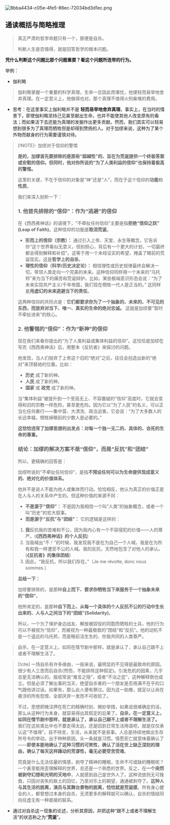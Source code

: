 ![8bba4434-c05e-4fe5-86ec-72034bd3d1ec.png](https://my-markdown-pict.oss-cn-nanjing.aliyuncs.com/img/8bba4434-c05e-4fe5-86ec-72034bd3d1ec.png)

## 通读概括与简略推理
> 真正严肃的哲学命题只有一个，那便是自杀。
> 
> 判断人生是否值得，就是回答哲学的根本问题。

**凭什么判断这个问题比那个问题重要？看这个问题所连带的行为。**

举例：
- 伽利略
> 伽利略掌握一个重要的科学真理，生命一旦因此而堪忧，他便轻而易举地舍弃真理。在一定意义上，他做得也对。那个真理不值得火刑柴堆的费用。
- 思考：在这里事实上伽利略并不是 **轻而易举地舍弃真理**，事实上，在当时的情景下，即使伽利略坚持己见甚至献出生命，也并不能使其他人改变原有的看法；而如果活下去还能为真理的发掘作出更多贡献。然而，我们其实可以轻易想到很多为了真理而牺牲但是却得到赞扬的人。对于加缪来说，这种为了某个外物而献身的行为需要谨慎对待。
> [!NOTE]- 加缪对于信仰的警惕
> 
> **是的，加缪首先要排除的是那些“超越性”的、旨在为荒诞提供一个终极答案或安慰的信仰。但同时，他对你所说的“为了人类利益的信仰”也保持着极高的警惕。**
>
> 这里的关键，不在于信仰的对象是“神”还是“人”，而在于这个信仰的**功能**和**性质**。
>
> 我们来深入剖析一下：
>
> ### 1. 他首先排除的“信仰”：作为“逃避”的信仰
>
> 在《西西弗神话》的语境下，“不牵扯任何信仰”主要是指**拒绝“信仰之跃” (Leap of Faith)**。这种信仰的功能是**取消荒诞**。
>
> *   **形而上的信仰（宗教）：** 通过引入上帝、天堂、永生等概念，它告诉你“这个世界看似无意义，但别担心，背后有一个更大的计划，一切最终都会得到解释和补偿”。这等于用一个未经证实的希望，掩盖了眼前的荒诞现实。这是**哲学上的自杀**。
> *   **理性的信仰（科学/历史决定论）：** 相信理性或历史规律最终会解决一切，带领人类走向一个完美的未来。这种信仰同样用一个未来的“乌托邦”来为当下的痛苦和荒诞辩护。比如，某些极端意识形态会说：“为了未来实现共产主义/千年帝国，我们现在牺牲一代人是正当的。” 这同样是**用虚幻的未来逃避当下的责任**。
>
> 这两种信仰的共同点是：**它们都要求你为了一个抽象的、未来的、不可见的东西，而放弃对当下、唯一、真实的生命的绝对忠诚。** 这就是加缪要“暂时不牵扯进来”的核心。
>
> ### 2. 他警惕的“信仰”：作为“新神”的信仰
>
> 现在我们来看你提出的“为了人类利益或集体利益的信仰”。这恰恰是加缪在写完《西西弗神话》后，用整本《反抗者》来探讨的问题。
>
> 他发现，当人们抛弃了上帝这个旧的“绝对”之后，往往会创造出新的“绝对”来顶替祂的位置。比如：
>
> *   **历史** 成了新的神。
> *   **人民** 成了新的神。
> *   **国家** 或 **政党** 成了新的神。
>
> 当“集体利益”被提升到一个至高无上、不容置疑的“信仰”高度时，它就会变得和旧的宗教一样危险，甚至更危险。因为它以“为了人民”的名义，可以正当化任何暴行——集中营、大清洗、政治迫害。它会说：“为了大多数人的长远幸福，牺牲掉眼前的少数人是必要的。”
>
> **这恰恰违背了加缪思想的出发点：对每一个独一无二的、具体的、会死的生命的尊重。**
>
> ### 结论：加缪的解决方案不是“信仰”，而是“反抗”和“团结”
>
> 所以，更精确的回答是：
>
> 加缪所说的“不牵扯任何信仰”，是指**不预设任何可以为生命提供现成意义的、绝对化的价值体系。**
>
> 他并不是说人不能为他人或集体而行动。恰恰相反，他认为真正的价值正是在人与人的关系中产生的。但这种价值的来源不同：
>
> *   **不是源于“信仰”：** 不是因为我相信一个叫“人类”的抽象概念，或者一个叫“历史”的宏大叙事。
> *   **而是源于“反抗”与“团结”：** 它的逻辑是这样的：
> 	1.  **我**反抗我的苦难和不公，因为我内心有一个不容侵犯的价值——人的尊严。(**《西西弗神话》的个人反抗**)
> 	2.  当我喊出“不！”的时候，我发现我不是在为自己一个人喊，我是在为所有和我一样遭受不公的人喊。我的反抗，天然地包含了对他人的承认。(**《反抗者》的集体团结**)
> 	3.  因此，“我反抗，所以我们存在。”（Je me révolte, donc nous sommes.）
>
> **总结一下：**
>
> 加缪要排除的，是那种**自上而下、要求你牺牲当下来服务于一个抽象未来的“信仰”**。
>
> 他所肯定的，是那种**自下而上、从每一个具体的个人反抗不公的行动中生长出来的、人与人之间当下的“团结”(Solidarity)**。
>
> 所以，一个为了保护身边战友、解放被奴役的同胞而牺牲的士兵，他的行为可以不被视为“信仰”，而被视为一种最极致的“团结”和“反抗”。他的动机不是一个遥远的乌托邦，而是眼前活生生的、你我共同的人类尊严。
> 


>自杀，在一定意义上，如同在情节剧中那样，就是承认了，承认自己跟不上或者不理解生活了。


> [!cite] 
> 一场自杀有许多缘由，一般来说，最明显的不见得是最致命的原因。很少有人三思而后自杀(然而，不能排除这种假定)。引发危机的因素，几乎总是无法确认的。报纸常说“难言之隐”，或者“不治之症”，这种解释倒也成立。但是必须了解出事的当天，绝望自杀者的一个朋友是否用满不在乎的口气跟他讲过话。如果有，那么此人便有罪过。因为这一助推，就足以让尚在悬浮的所有怨恨、全部厌弃一发而不可收拾了。
> 
> 不过，思想把赌注押在死亡的精确时刻、微妙举措，如果说很难确定的话，那么从这种行为本身，就容易得出其假定的后果了。**自杀，在一定意义上，如同在情节剧中那样，就是承认了，承认自己跟不上或者不理解生活了。** 我们在这些类比中也不要走得太远，还是回到日常生活用语吧，就是仅仅承认这“不值得”。自不待言，生活，从来就不是易事。人总是持续地做出生存所号令的举动，出于种种原因，头一条就是习惯。情愿死亡就意味着确认了——**即使本能地确认了这种习惯的可笑性，确认了活在世上缺乏深刻的理由，确认了每天这样躁动的荒谬性，毫无必要受苦受难**。
> 
> 究竟是什么无法估量的情感，剥夺了精神的睡眠，生命不可或缺的睡眠呢？一个甚至能用歪理解释的世界，总还是一个熟悉的世界。反之，在**一个突然被剥夺幻想和光明的天地中**，人就感到自己是世外人了。这种流放则无可挽救，只因对丧失的故土的回忆，乃至对乐土的期望，通通被剥夺了。**这种人与其生活的脱离，演员与其舞台景物的脱离，恰恰就是荒诞感**。所有身心健全的人，都曾想过本身的自杀，无须更多的解释就可以确认，自杀的情结同向往虚无有一种直接的联系。

- 通过对自杀这一现象的论述，分析其原因，并把这种“跟不上或者不理解生活”的状态称之为“**荒诞**”。










